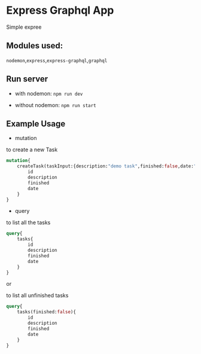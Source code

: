# Express Graphql App

Simple expree

## Modules used:

`nodemon`,`express`,`express-graphql`,`graphql`

## Run server

- with nodemon: `npm run dev`

- without nodemon: `npm run start`

## Example Usage

- mutation

to create a new Task

```graphql
mutation{
    createTask(taskInput:{description:"demo task",finished:false,date:"12/12/12"}){
        id
        description
        finished
        date
    }
}
```

- query

to list all the tasks

```graphql
query{
    tasks{
        id
        description
        finished
        date
    }
}
```
or

to list all unfinished tasks

```graphql
query{
    tasks(finished:false){
        id
        description
        finished
        date
    }
}

```
